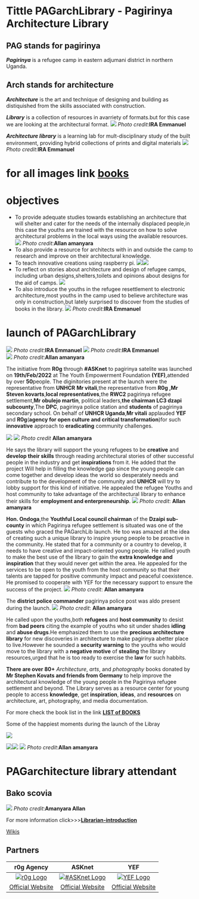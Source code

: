 # **Tittle** PAGarchLibrary - Pagirinya Architecture Library
## PAG  stands for pagirinya
***Pagirinya*** is a refugee camp in eastern adjumani district in northern Uganda.
## Arch  stands for architecture
***Architecture*** is the art and technique of designing and building as distiquished from the skills associated with construction.

***Library***  is a collection of resources in avarriety of formats.but for this case we are looking at the architectural format.
![](images/IMG_20220513_201317_903.jpg)
   *Photo credit*:**IRA Emmanuel**

***Architecture library*** is a learning lab for mult-disciplinary study of the built environment, providing hybrid collections of prints and digital materials
![](images/IMG_20220513_201310_570.jpg)
   *Photo credit*:**IRA Emmanuel**
# for all images link [books](images/allimagesofthebooks.jpg)
# objectives
- To provide adequate studies towards establishing an architecture that will shelter and cater for the needs of the internally displaced people,in this case the youths are trained with the resource on how to solve architectural problems in the local ways using the available resources.
![](images/utlibry.jpg)
  *Photo credit*:**Allan amanyara**
- To also provide a resource for architects with in and outside the camp to research and improve on their architectural knowledge.
- To teach innovative creations using raspberry pi.
![](images/rasberrypi.jpg)![](images/newrasberrypp.jpg)
- To reflect on stories about architecture and design of refugee camps, including urban designs,shelters,toilets and opinions about designs for the aid of camps.
![](images/literyarchitecture.jpg)
- To also introduce the youths in the refugee resettlement to electronic architecture,most youths in the camp used to believe architecture was only in construction,but lately surprised to discover from the studies of books in the library.
![](images/telecommunications.jpg)
   *Photo credit*:**IRA Emmanuel**
# launch of PAGarchLibrary
![](images/arctandscholatism.jpg)
   *Photo credit*:**IRA Emmanuel**
![](images/basiccarpentry.jpg) 
  *Photo credit*:**IRA Emmanuel**       
 ![](images/IMG_20220403_123403_574.jpg) 
   *Photo credit*:**Allan amanyara**             

The initiative from **R0g** through **#ASKnet** to pagirinya satelite was launched on **19th/Feb/2022** at The Youth Empowerment Foundation **(YEF)**,attended by over **50**people.
The diginitories present at the launch were the representative from **UNHCR** **Mr vitali**,the representative from **R0g ,Mr Steven kovarts**,**local representatives**,the **RWC2** pagirinya refugee settlement,**Mr obulejo martin**, political leaders,**the chairman LC3 dzapi subcounty**,The **DPC**, pagirinya police station and **students** of pagirinya secondary school.
On behalf of **UNHCR Uganda**,**Mr vitali** applauded **YEF** and **R0g**(**agency for open culture and critical transformation**)for such **innovative** approach to **eradicating** community challenges.

![](images/IMG_20220403_123424_227.jpg)
![](images/mrvitalianded.jpg)
 *Photo credit* **Allan amanyara**

He says the library will support the young refugees to be **creative** and **develop their skills** through reading architectural stories of other successful people in the industry and get **inspirations** from it.
He added that the project Will help in filling the knowledge gap since the young people can come together and develop ideas the world so desperately needs and contribute to the development of the community and **UNHCR** will try to lobby support for this kind of initiative.
He appealed the refugee Youths and host community to take advantage of the architectural library  to enhance their skills for **employment and enterpreneurship**.
![](images/IMG_20220403_123430_913.jpg)
 *Photo credit*: **Allan amanyara**


**Hon. Ondoga**,the **Youthful Local council chairman** of the **Dzaipi sub-county** in which Pagirinya refugee settlement is situated was one of the guests who graced the PAGarchLib launch. He too was amazed at the idea of creating such a unique library to inspire young people to be proactive in the community. He stated that for a community or a country to develop, it needs to have creative and impact-oriented young people. He rallied youth to make the best use of the library to gain the **extra knowledge and inspiration** that they would never get within the area. He appealed for the services to be open to the youth from the host community so that their talents are tapped for positive community impact and peaceful coexistence. He promised to cooperate with YEF for the necessary support to ensure the success of the project.
![](images/IMG_20220403_133939_699.jpg)
 *Photo credit*: **Allan amanyara**

The **district police commander** pagirinya police post was aldo present during the launch.
![](images/dpcgivingspeech.jpg)
*Photo credit*: **Allan amanyara**

He called upon the youths,both **refugees** and **host community** to desist from **bad peers** citing the example of youths who sit under shades **idling** and **abuse drugs**.He emphasized them to use the **precious architecture library** for new discoveries in architecture to make pagirinya abetter place to live.However he sounded a **security warning** to the youths who would move to the library with a **negative motive** of **stealing** the library resources,urged that he is too ready to exercise the **law** for such habbits.

**There are over 80+** *Architecture*, *arts*, and *photography* books  donated by **Mr Stephen Kovats and friends from Germany** to help improve the architectural knowledge of the young people in the Pagirinya refugee settlement and beyond. The Library serves as a resource center for young people to access **knowledge**, get **inspiration**, **ideas**, and **resources** on architecture, art, photography, and media documentation.

For more check the book list in the link [**LIST of BOOKS**](Book-list.csv)

Some of the happiest moments during the launch of the Libray

![](images/africansytle.jpg)


![](images/group.jpg)![](images/modernarchitecture.jpg)  ![](images/group.jpg)
 *Photo credit*:**Allan amanyara**

# PAGarchitecture library attendant
## Bako scovia 
![](images/PAgarchiteturelibrayattendant.jpg)
        *Photo credit*:**Amanyara Allan**


For more information click>>>[**Librarian-introduction**](Introduction-of-the-librarian.md)

[Wikis](https://github.com/WeAreYEF/PAGarchLibrary.wiki.git)







## Partners

| r0g Agency | ASKnet  | YEF |
| :--------: | :----: | :-------: |
|[![r0g Logo](images/r0g_logo.png)](https://openculture.agency/)|[![#ASKnet Logo](images/asknet-logo.png)](https://github.com/ASKnet-Open-Training)|  [![YEF Logo](images/yef-logo.jpeg)](https://yef-uganda.org/) |
| [Official Website](https://openculture.agency/) | [Official Website](https://github.com/ASKnet-Open-Training) | [Official Website](https://yef-uganda.org/) |
